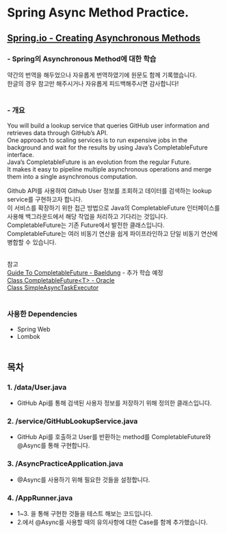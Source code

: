 # Spring Async Method Practice.

## [Spring.io - Creating Asynchronous Methods](https://spring.io/guides/gs/async-method/)
### - Spring의 Asynchronous Method에 대한 학습</br>
약간의 번역을 해두었으나 자유롭게 번역하였기에 원문도 함께 기록했습니다.</br>
한글의 경우 참고만 해주시거나 자유롭게 피드백해주시면 감사합니다!</br></br>

### - 개요
You will build a lookup service that queries GitHub user information and retrieves data through GitHub’s API.</br>
One approach to scaling services is to run expensive jobs in the background and wait for the results by using Java’s CompletableFuture interface.</br>
Java’s CompletableFuture is an evolution from the regular Future.</br>
It makes it easy to pipeline multiple asynchronous operations and merge them into a single asynchronous computation.</br>

Github API를 사용하여 Github User 정보를 조회하고 데이터를 검색하는 lookup service를 구현하고자 합니다.</br>
이 서비스를 확장하기 위한 접근 방법으로 Java의 CompletableFuture 인터페이스를 사용해 백그라운드에서 해당 작업을 처리하고 기다리는 것입니다.</br>
CompletableFuture는 기존 Future에서 발전한 클래스입니다.</br>
CompletableFuture는 여러 비동기 연산을 쉽게 파이프라인하고 단일 비동기 연산에 병합할 수 있습니다.</br></br>


참고</br>
[Guide To CompletableFuture - Baeldung](https://www.baeldung.com/java-completablefuture) - 추가 학습 예정</br>
[Class CompletableFuture\<T\> - Oracle](https://docs.oracle.com/javase/8/docs/api/java/util/concurrent/CompletableFuture.html)</br>
[Class SimpleAsyncTaskExecutor](https://docs.spring.io/spring-framework/docs/current/javadoc-api/org/springframework/core/task/SimpleAsyncTaskExecutor.html)</br></br>

### 사용한 Dependencies
- Spring Web
- Lombok</br></br>

## 목차
### 1. /data/User.java
- GitHub Api를 통해 검색된 사용자 정보를 저장하기 위해 정의한 클래스입니다.

### 2. /service/GitHubLookupService.java
- GitHub Api를 호출하고 User를 반환하는 method를 CompletableFuture와 @Async를 통해 구현합니다.

### 3. /AsyncPracticeApplication.java
- @Async를 사용하기 위해 필요한 것들을 설정합니다.

### 4. /AppRunner.java
- 1~3. 을 통해 구현한 것들을 테스트 해보는 코드입니다.
- 2.에서 @Async를 사용할 때의 유의사항에 대한 Case를 함께 추가했습니다.



